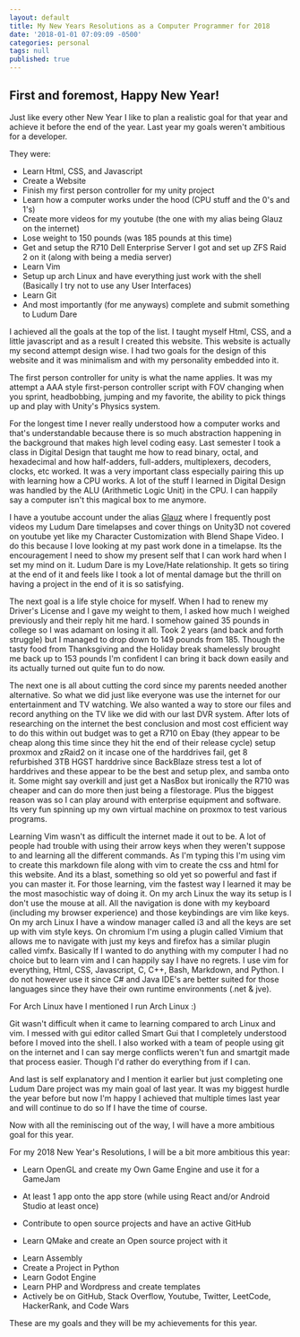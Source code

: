 ```yaml
---
layout: default
title: My New Years Resolutions as a Computer Programmer for 2018
date: '2018-01-01 07:09:09 -0500'
categories: personal
tags: null
published: true
---
```



First and foremost, Happy New Year!
---

<div class="content-spacing"></div>


Just like every other New Year I like to plan a realistic goal for that year and achieve it before the end of the year.
Last year my goals weren't ambitious for a developer.

They were:

- Learn Html, CSS, and Javascript
- Create a Website
- Finish my first person controller for my unity project
- Learn how a computer works under the hood (CPU stuff and the 0's and 1's)
- Create more videos for my youtube (the one with my alias being Glauz on the internet)
- Lose weight to 150 pounds (was 185 pounds at this time)
- Get and setup the R710 Dell Enterprise Server I got and set up ZFS Raid 2 on it (along with being a media server)
- Learn Vim
- Setup up arch Linux and have everything just work with the shell (Basically I try not to use any User Interfaces)
- Learn Git
- And most importantly (for me anyways) complete and submit something to Ludum Dare 


<div class="content-spacing"></div>

I achieved all the goals at the top of the list. I taught myself Html, CSS, and a little javascript and as a result I created this website. This website is actually my second attempt design wise. I had two goals for the design of this website and it was minimalism and with my personality embedded into it. 

The first person controller for unity is what the name applies. It was my attempt a AAA style first-person controller script with FOV changing when you sprint, headbobbing, jumping and my favorite, the ability to pick things up and play with Unity's Physics system.

For the longest time I never really understood how a computer works and that's understandable because there is so much abstraction happening in the background that makes high level coding easy. Last semester I took a class in Digital Design that taught me how to read binary, octal, and hexadecimal and how half-adders, full-adders, multiplexers, decoders, clocks, etc worked. It was a very important class especially pairing this up with learning how a CPU works. A lot of the stuff I learned in Digital Design was handled by the ALU (Arithmetic Logic Unit) in the CPU. I can happily say a computer isn't this magical box to me anymore.

I have a youtube account under the alias [Glauz](https://www.youtube.com/glauzcoding) where I frequently post videos my Ludum Dare timelapses and cover things on Unity3D not covered on youtube yet like my Character Customization with Blend Shape Video. I do this because I love looking at my past work done in a timelapse. Its the encouragement I need to show my present self that I can work hard when I set my mind on it. Ludum Dare is my Love/Hate relationship. It gets so tiring at the end of it and feels like I took a lot of mental damage but the thrill on having a project in the end of it is so satisfying.

The next goal is a life style choice for myself. When I had to renew my Driver's License and I gave my weight to them, I asked how much I weighed previously and their reply hit me hard. I somehow gained 35 pounds in college so I was adamant on losing it all. Took 2 years (and back and forth struggle) but I managed to drop down to 149 pounds from 185. Though the tasty food from Thanksgiving and the Holiday break shamelessly brought me back up to 153 pounds I'm confident I can bring it back down easily and its actually turned out quite fun to do now.

The next one is all about cutting the cord since my parents needed another alternative. So what we did just like everyone was use the internet for our entertainment and TV watching. We also wanted a way to store our files and record anything on the TV like we did with our last DVR system. After lots of researching on the internet the best conclusion and most cost efficient way to do this within out budget was to get a R710 on Ebay (they appear to be cheap along this time since they hit the end of their release cycle) setup  proxmox and zRaid2 on it incase one of the harddrives fail, get 8 refurbished 3TB HGST harddrive since BackBlaze stress test a lot of harddrives and these appear to be the best and setup plex, and samba onto it. Some might say overkill and just get a NasBox but ironically the R710 was cheaper and can do more then just being a filestorage. Plus the biggest reason was so I can play around with enterprise equipment and software. Its very fun spinning up my own virtual machine on proxmox to test various programs. 

Learning Vim wasn't as difficult the internet made it out to be. A lot of people had trouble with using their arrow keys when they weren't suppose to and learning all the different commands. As I'm typing this I'm using vim to create this markdown file along with vim to create the css and html for this website. And its a blast, something so old yet so powerful and fast if you can master it. For those learning, vim the fastest way I learned it may be the most masochistic way of doing it. On my arch Linux the way its setup is I don't use the mouse at all. All the navigation is done with my keyboard (including my browser experience) and those keybindings are vim like keys. On my arch Linux I have a window manager called i3 and all the keys are set up with vim style keys. On chromium I'm using a plugin called Vimium that allows me to navigate with just my keys and firefox has a similar plugin called vimfx. Basically If I wanted to do anything with my computer I had no choice but to learn vim and I can happily say I have no regrets. I use vim for everything, Html, CSS, Javascript, C, C++, Bash, Markdown, and Python. I do not however use it since C# and Java IDE's are better suited for those languages since they have their own runtime environments (.net & jve).

For Arch Linux have I mentioned I run Arch Linux :) 

Git wasn't difficult when it came to learning compared to arch Linux and vim. I messed with  gui editor called Smart Gui that I completely understood before I moved into the shell. I also worked with a team of people using git on the internet and I can say merge conflicts weren't fun and smartgit made that process easier. Though I'd rather do everything from if I can.

And last is self explanatory and I mention it earlier but just completing one Ludum Dare project was my main goal of last year. It was my biggest hurdle the year before but now I'm happy I achieved that multiple times last year and will continue to do so If I have the time of course.

Now with all the reminiscing out of the way, I will have a more ambitious goal for this year.

For my 2018 New Year's Resolutions, I will be a bit more ambitious this year:

- Learn OpenGL and create my Own Game Engine and use it for a GameJam
<!--- At least 1 app for every two months of the app store (while using React and Android Studio at least once)-->
- At least 1 app onto the app store (while using React and/or Android Studio at least once)
<!--- Get my CCNA Certification and learn more of Cyber Security-->
- Contribute to open source projects and have an active GitHub
<!--- Lose Weight to 140 pounds then start on muscle growth-->
<!--- Complete my Coop Internship Project this Year-->
- Learn QMake and create an Open source project with it
<!--- Create a GameBoy Emulator-->
- Learn Assembly
- Create a Project in Python
- Learn Godot Engine
- Learn PHP and Wordpress and create templates
- Actively be on GitHub, Stack Overflow, Youtube, Twitter, LeetCode, HackerRank, and Code Wars

<div class="content-spacing"></div>
<!--BONUS-->
<!--- Learn how to play Piano-->
<!--- Get to N3 Level Japanese-->
<!--- Increase Artistic Skills (Improve 3D Modeling/Sculpting and Drawing)-->

These are my goals and they will be my achievements for this year.
